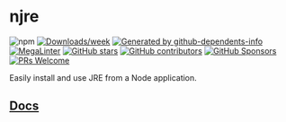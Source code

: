 # njre

![npm](https://img.shields.io/npm/v/njre.svg)
[![Downloads/week](https://img.shields.io/npm/dw/njre.svg)](https://npmjs.org/package/njre)<!-- gh-dependents-info-used-by-start -->
[![Generated by github-dependents-info](https://img.shields.io/static/v1?label=Used%20by&message=510&color=informational&logo=slickpic)](https://github.com/nvuillam/njre/blob/main/docs/github-dependents-info.md)<!-- gh-dependents-info-used-by-end -->
[![MegaLinter](https://github.com/nvuillam/njre/workflows/MegaLinter/badge.svg?branch=master)](https://github.com/nvuillam/njre/actions?query=workflow%3AMegaLinter+branch%3Amain)
[![GitHub stars](https://img.shields.io/github/stars/nvuillam/njre?cacheSeconds=3600)](https://github.com/nvuillam/njre/stargazers/)
[![GitHub contributors](https://img.shields.io/github/contributors/nvuillam/njre.svg)](https://github.com/nvuillam/njre/graphs/contributors/)
[![GitHub Sponsors](https://img.shields.io/github/sponsors/nvuillam)](https://github.com/sponsors/nvuillam)
[![PRs Welcome](https://img.shields.io/badge/PRs-welcome-brightgreen.svg?style=flat-square)](http://makeapullrequest.com)

Easily install and use JRE from a Node application.

## [Docs](DOCS.md)
